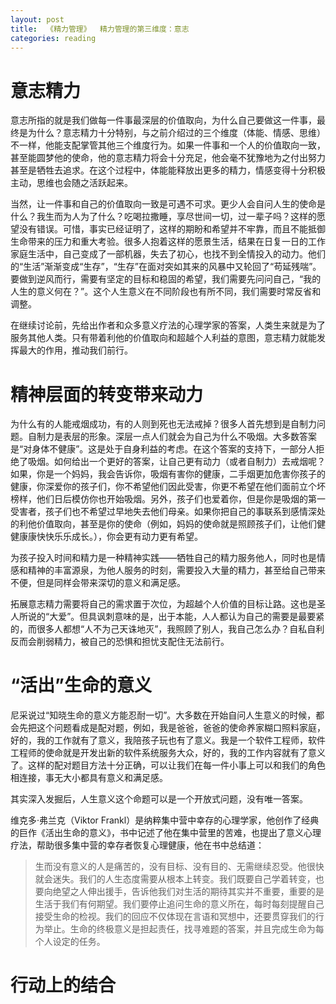 ```yaml
---
layout: post
title:  《精力管理》  精力管理的第三维度：意志
categories: reading
---
```


# 意志精力

意志所指的就是我们做每一件事最深层的价值取向，为什么自己要做这一件事，最终是为什么？意志精力十分特别，与之前介绍过的三个维度（体能、情感、思维）不一样，他能支配掌管其他三个维度行为。如果一件事和一个人的价值取向一致，甚至能圆梦他的使命，他的意志精力将会十分充足，他会毫不犹豫地为之付出努力甚至是牺牲去追求。在这个过程中，体能能释放出更多的精力，情感变得十分积极主动，思维也会随之活跃起来。

当然，让一件事和自己的价值取向一致是可遇不可求。更少人会自问人生的使命是什么？我生而为人为了什么？吃喝拉撒睡，享尽世间一切，过一辈子吗？这样的愿望没有错误。可惜，事实已经证明了，这样的期盼和希望并不牢靠，而且不能抵御生命带来的压力和重大考验。很多人抱着这样的愿景生活，结果在日复一日的工作家庭生活中，自己变成了一部机器，失去了初心，也找不到全情投入的动力。他们的“生活”渐渐变成“生存”，“生存”在面对突如其来的风暴中又轮回了“苟延残喘”。要做到逆风而行，需要有坚定的目标和稳固的希望，我们需要先问问自己，“我的人生的意义何在？”。这个人生意义在不同阶段也有所不同，我们需要时常反省和调整。

在继续讨论前，先给出作者和众多意义疗法的心理学家的答案，人类生来就是为了服务其他人类。只有带着利他的价值取向和超越个人利益的意图，意志精力就能发挥最大的作用，推动我们前行。

# 精神层面的转变带来动力

为什么有的人能戒烟成功，有的人则到死也无法戒掉？很多人首先想到是自制力问题。自制力是表层的形象。深层一点人们就会为自己为什么不吸烟。大多数答案是“对身体不健康”。这是处于自身利益的考虑。在这个答案的支持下，一部分人拒绝了吸烟。如何给出一个更好的答案，让自己更有动力（或者自制力）去戒烟呢？如果，你是一个妈妈，我会告诉你，吸烟有害你的健康，二手烟更加危害你孩子的健康，你深爱你的孩子们，你不希望他们因此受害，你更不希望在他们面前立个坏榜样，他们日后模仿你也开始吸烟。另外，孩子们也爱着你，但是你是吸烟的第一受害者，孩子们也不希望过早地失去他们母亲。如果你把自己的事联系到感情深处的利他价值取向，甚至是你的使命（例如，妈妈的使命就是照顾孩子们，让他们健健康康快快乐乐成长。），你会更有动力更有希望。

为孩子投入时间和精力是一种精神实践——牺牲自己的精力服务他人，同时也是情感和精神的丰富源泉，为他人服务的时刻，需要投入大量的精力，甚至给自己带来不便，但是同样会带来深切的意义和满足感。

拓展意志精力需要将自己的需求置于次位，为超越个人价值的目标让路。这也是圣人所说的“大爱”。但具讽刺意味的是，出于本能，人人都认为自己的需要是最要紧的，而很多人都想“人不为己天诛地灭”，我照顾了别人，我自己怎么办？自私自利反而会削弱精力，被自己的恐惧和担忧支配住无法前行。


# “活出”生命的意义

尼采说过“知晓生命的意义方能忍耐一切”。大多数在开始自问人生意义的时候，都会先把这个问题看成是配对题，例如，我是爸爸，爸爸的使命养家糊口照料家庭，好的，我的工作就有了意义，我陪孩子玩也有了意义。我是一个软件工程师，软件工程师的使命就是开发出新的软件系统服务大众，好的，我的工作内容就有了意义了。这样的配对题目方法十分正确，可以让我们在每一件小事上可以和我们的角色相连接，事无大小都具有意义和满足感。

其实深入发掘后，人生意义这个命题可以是一个开放式问题，没有唯一答案。

维克多·弗兰克（Viktor Frankl）是纳粹集中营中幸存的心理学家，他创作了经典的巨作《活出生命的意义》，书中记述了他在集中营里的苦难，也提出了意义心理疗法，帮助很多集中营的幸存者恢复心理健康，他在书中总结道：

> 生而没有意义的人是痛苦的，没有目标、没有目的、无需继续忍受。他很快就会迷失。我们的人生态度需要从根本上转变。我们既要自己学着转变，也要向绝望之人伸出援手，告诉他我们对生活的期待其实并不重要，重要的是生活于我们有何期望。我们要停止追问生命的意义所在，每时每刻提醒自己接受生命的检视。我们的回应不仅体现在言语和冥想中，还要贯穿我们的行为举止。生命的终极意义是担起责任，找寻难题的答案，并且完成生命为每个人设定的任务。

# 行动上的结合
<!--stackedit_data:
eyJoaXN0b3J5IjpbLTg4MDEyMTIwNiwtMzYzOTIyOTQsMTI5NT
I2MjU3NCwxNDM1OTM2NTk0XX0=
-->